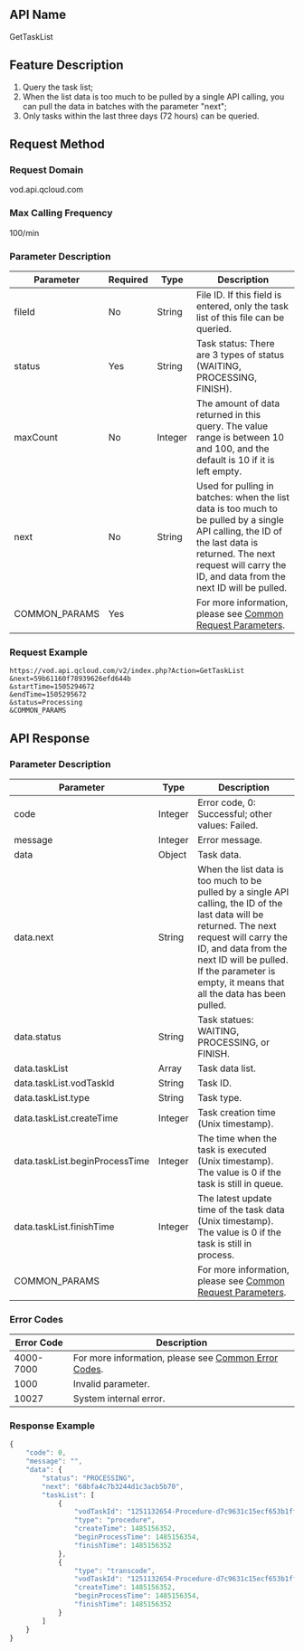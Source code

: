 ## API Name
GetTaskList

## Feature Description
1. Query the task list;
2. When the list data is too much to be pulled by a single API calling, you can pull the data in batches with the parameter "next";
3. Only tasks within the last three days (72 hours) can be queried.

## Request Method

### Request Domain
vod.api.qcloud.com

### Max Calling Frequency
100/min

### Parameter Description
| Parameter | Required | Type | Description |
|---------|---------|---------|---------|
| fileId | No | String | File ID. If this field is entered, only the task list of this file can be queried. |
| status | Yes | String | Task status: There are 3 types of status (WAITING, PROCESSING, FINISH). |
| maxCount | No | Integer | The amount of data returned in this query. The value range is between 10 and 100, and the default is 10 if it is left empty. |
| next | No | String | Used for pulling in batches: when the list data is too much to be pulled by a single API calling, the ID of the last data is returned. The next request will carry the ID, and data from the next ID will be pulled. |
| COMMON_PARAMS | Yes |  | For more information, please see [Common Request Parameters](/document/api/213/6976). |

### Request Example
```
https://vod.api.qcloud.com/v2/index.php?Action=GetTaskList
&next=59b61160f78939626efd644b
&startTime=1505294672
&endTime=1505295672
&status=Processing
&COMMON_PARAMS
```
## API Response

### Parameter Description
| Parameter | Type | Description |
|---------|---------|---------|
| code | Integer | Error code, 0: Successful; other values: Failed. |
| message | Integer | Error message. |
| data | Object | Task data. |
| data.next | String | When the list data is too much to be pulled by a single API calling, the ID of the last data will be returned. The next request will carry the ID, and data from the next ID will be pulled. If the parameter is empty, it means that all the data has been pulled. |
| data.status | String | Task statues: WAITING, PROCESSING, or FINISH. |
| data.taskList | Array | Task data list. |
| data.taskList.vodTaskId | String | Task ID. |
| data.taskList.type | String | Task type. |
| data.taskList.createTime | Integer | Task creation time (Unix timestamp). |
| data.taskList.beginProcessTime | Integer | The time when the task is executed (Unix timestamp). The value is 0 if the task is still in queue. |
| data.taskList.finishTime | Integer | The latest update time of the task data (Unix timestamp). The value is 0 if the task is still in process. |
| COMMON_PARAMS |  | For more information, please see [Common Request Parameters](/document/product/266/7782#.E5.85.AC.E5.85.B1.E5.8F.82.E6.95.B0). |

### Error Codes
| Error Code | Description |
|---------|---------|
| 4000-7000 | For more information, please see [Common Error Codes](/document/product/266/7783).  |
| 1000 | Invalid parameter. |
| 10027 | System internal error. |

### Response Example

```javascript
{
    "code": 0,
    "message": "",
    "data": {
        "status": "PROCESSING",
        "next": "68bfa4c7b3244d1c3acb5b70",
        "taskList": [
            {
                "vodTaskId": "1251132654-Procedure-d7c9631c15ecf653b1ff67e34cb046ff",
                "type": "procedure",
                "createTime": 1485156352,
                "beginProcessTime": 1485156354,
                "finishTime": 1485156352
            },
            {
                "type": "transcode",
                "vodTaskId": "1251132654-Procedure-d7c9631c15ecf653b1ff67e34cb046bb",
                "createTime": 1485156352,
                "beginProcessTime": 1485156354,
                "finishTime": 1485156352
            }
        ]
    }
}
```
